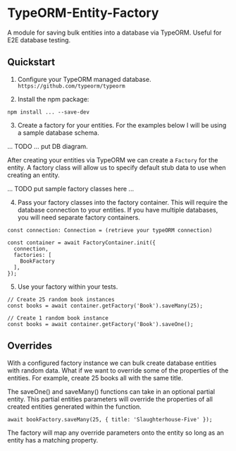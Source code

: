 # TypeORM-Entity-Factory

A module for saving bulk entities into a database via TypeORM. Useful for E2E database testing.

## Quickstart

1. Configure your TypeORM managed database. 
`https://github.com/typeorm/typeorm` 

2. Install the npm package:

`npm install ... --save-dev`

3. Create a factory for your entities. For the examples below I will be using a sample database schema.

... TODO ... put DB diagram.

After creating your entities via TypeORM we can create a `Factory` for the entity. A factory class will allow us to specify default stub data to use when creating an entity. 

... TODO put sample factory classes here ...


4. Pass your factory classes into the factory container.
This will require the database connection to your entities.
If you have multiple databases, you will need separate factory
containers.

```
const connection: Connection = (retrieve your typeORM connection)

const container = await FactoryContainer.init({
  connection,
  factories: [
    BookFactory
  ],
});
```

5. Use your factory within your tests.
```
// Create 25 random book instances
const books = await container.getFactory('Book').saveMany(25);

// Create 1 random book instance
const books = await container.getFactory('Book').saveOne();
```

## Overrides

With a configured factory instance we can bulk create database entities with random data. What if we want to override some of the properties of the entities. For example, create 25 books all with the same title.

The saveOne() and saveMany() functions can take in an optional partial entity. This partial entities parameters will override the properties of all created entities generated within the function.

```
await bookFactory.saveMany(25, { title: 'Slaughterhouse-Five' });
```

The factory will map any override parameters onto the entity so long as an entity has a matching property.
